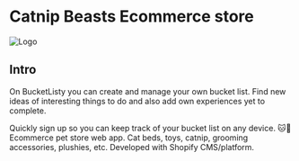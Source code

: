 # Catnip Beasts Ecommerce store

![Logo]

<!-- ## Table of Contents

- [Introduction]
- [Demo]
- [Development]
- [Built With]
- [Future Implementation]
- [Resources]
- [Contributing]
- [License] -->


## Intro

On BucketListy you can create and manage your own bucket list. Find new ideas of interesting things to do and also add own experiences yet to complete.

Quickly sign up so you can keep track of your bucket list on any device.
🐱🛒Ecommerce pet store web app. Cat beds, toys, catnip, grooming accessories, plushies, etc. Developed with Shopify CMS/platform.


<!-- Links -->
  <!-- Header hero image -->
  [Logo]:assets/catnipbeasts-devices-mockup.jpg